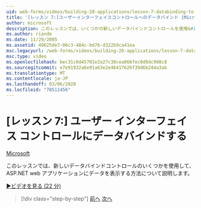 ```yaml
---
uid: web-forms/videos/building-20-applications/lesson-7-databinding-to-user-interface-controls
title: '[レッスン 7:]ユーザーインターフェイスコントロールへのデータバインド |Microsoft Docs'
author: microsoft
description: このレッスンでは、いくつかの新しいデータバインドコントロールを使用&#160;して、ASP.NET 2.0 web アプリケーションにデータを表示する方法について説明します。
ms.author: riande
ms.date: 11/29/2005
ms.assetid: 49625de7-06c3-484c-bd76-d322b9ca41ea
msc.legacyurl: /web-forms/videos/building-20-applications/lesson-7-databinding-to-user-interface-controls
msc.type: video
ms.openlocfilehash: bec31c6d45701e2a27c38cea066fec0d0dc908c8
ms.sourcegitcommit: e7e91932a6e91a63e2e46417626f39d6b244a3ab
ms.translationtype: MT
ms.contentlocale: ja-JP
ms.lasthandoff: 03/06/2020
ms.locfileid: "78511456"
---
```

# <a name="lesson-7-databinding-to-user-interface-controls"></a>[レッスン 7:] ユーザー インターフェイス コントロールにデータバインドする

[Microsoft](https://github.com/microsoft)

このレッスンでは、新しいデータバインドコントロールのいくつかを使用して、ASP.NET web アプリケーションにデータを表示する方法について説明します。

[&#9654;ビデオを見る (22 分)](https://channel9.msdn.com/Blogs/ASP-NET-Site-Videos/lesson-7-databinding-to-user-interface-controls)

> [!div class="step-by-step"]
> [前へ](lesson-6-working-with-stylesheets-and-master-pages.md)
> [次へ](lesson-8-working-with-the-gridview-and-formview.md)

